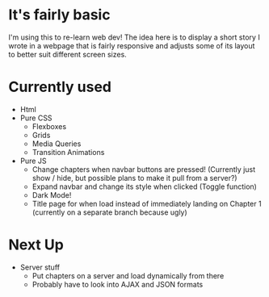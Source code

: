 # It's fairly basic
I'm using this to re-learn web dev!
The idea here is to display a short story I wrote in a webpage that is fairly responsive and adjusts some of its layout to better suit different screen sizes.
# Currently used
- Html
- Pure CSS
  - Flexboxes
  - Grids
  - Media Queries 
  - Transition Animations
- Pure JS
  - Change chapters when navbar buttons are pressed! (Currently just show / hide, but possible plans to make it pull from a server?)
  - Expand navbar and change its style when clicked (Toggle function)
  - Dark Mode!
  - Title page for when load instead of immediately landing on Chapter 1 (currently on a separate branch because ugly)
# Next Up
- Server stuff
  - Put chapters on a server and load dynamically from there
  - Probably have to look into AJAX and JSON formats
